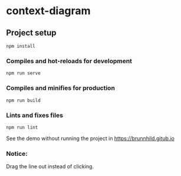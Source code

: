 # context-diagram

## Project setup
```
npm install
```

### Compiles and hot-reloads for development
```
npm run serve
```

### Compiles and minifies for production
```
npm run build
```

### Lints and fixes files
```
npm run lint
```

See the demo without running the project in https://brunnhild.gitub.io

### Notice:
Drag the line out instead of clicking.
